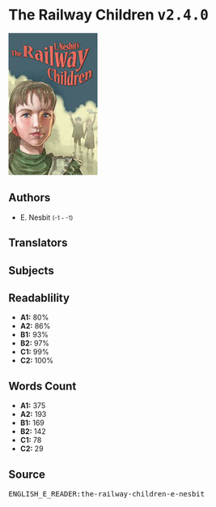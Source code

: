 # The Railway Children <kbd>v2.4.0</kbd>

![](./cover.medium.jpg "")

## Authors


 - E. Nesbit <small>(-1 - -1)</small>

## Translators



## Subjects



## Readablility


 - **A1:** 80%
 - **A2:** 86%
 - **B1:** 93%
 - **B2:** 97%
 - **C1:** 99%
 - **C2:** 100%

## Words Count


 - **A1:** 375
 - **A2:** 193
 - **B1:** 169
 - **B2:** 142
 - **C1:** 78
 - **C2:** 29

## Source


<kbd>ENGLISH_E_READER:the-railway-children-e-nesbit</kbd>

